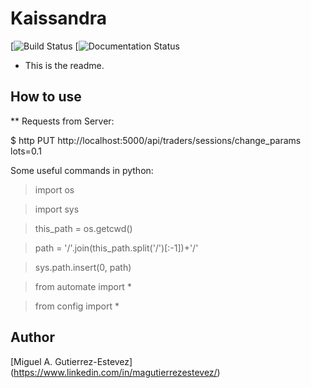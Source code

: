 # Kaissandra
[![Build Status](aa)
[![Documentation Status](bb)

* This is the readme.

## How to use

** Requests from Server:

$ http PUT http://localhost:5000/api/traders/sessions/change_params lots=0.1

Some useful commands in python:

> import os

> import sys

> this_path = os.getcwd()

> path = '/'.join(this_path.split('/')[:-1])+'/'

> sys.path.insert(0, path)

> from automate import *

> from config import *

 
## Author

[Miguel A. Gutierrez-Estevez] (https://www.linkedin.com/in/magutierrezestevez/)
